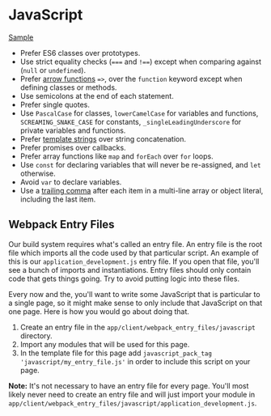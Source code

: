 JavaScript
==========

[Sample](sample.js)

* Prefer ES6 classes over prototypes.
* Use strict equality checks (`===` and `!==`) except when comparing against
  (`null` or `undefined`).
* Prefer [arrow functions] `=>`, over the `function` keyword except when
  defining classes or methods.
* Use semicolons at the end of each statement.
* Prefer single quotes.
* Use `PascalCase` for classes, `lowerCamelCase` for variables and functions,
  `SCREAMING_SNAKE_CASE` for constants, `_singleLeadingUnderscore` for private
  variables and functions.
* Prefer [template strings] over string concatenation.
* Prefer promises over callbacks.
* Prefer array functions like `map` and `forEach` over `for` loops.
* Use `const` for declaring variables that will never be re-assigned, and `let`
  otherwise.
* Avoid `var` to declare variables.
* Use a [trailing comma] after each item in a multi-line array or object
  literal, including the last item.

[template strings]: https://developer.mozilla.org/en-US/docs/Web/JavaScript/Reference/template_strings
[arrow functions]: https://developer.mozilla.org/en-US/docs/Web/JavaScript/Reference/Functions/Arrow_functions
[trailing comma]: /style/javascript/sample.js#L11

## Webpack Entry Files

Our build system requires what's called an entry file. An entry file is the root file which imports all the code used by that particular script.
An example of this is our `application_development.js` entry file. If you open that file, you'll see a bunch of imports and
instantiations. Entry files should only contain code that gets things going. Try to avoid putting logic into these files.

Every now and the, you'll want to write some JavaScript that is particular to a single page, so it might make sense to
only include that JavaScript on that one page. Here is how you would go about doing that.

1. Create an entry file in the `app/client/webpack_entry_files/javascript` directory.
2. Import any modules that will be used for this page.
3. In the template file for this page add `javascript_pack_tag 'javascript/my_entry_file.js'` in order to include this script on your page.

**Note:** It's not necessary to have an entry file for every page. You'll most likely never need to create an entry file and will just import your module
in `app/client/webpack_entry_files/javascript/application_development.js`.